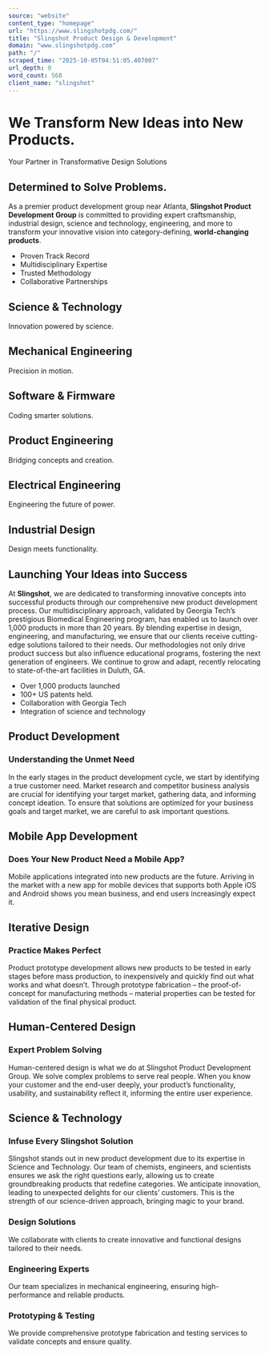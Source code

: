 ```yaml
---
source: "website"
content_type: "homepage"
url: "https://www.slingshotpdg.com/"
title: "Slingshot Product Design & Development"
domain: "www.slingshotpdg.com"
path: "/"
scraped_time: "2025-10-05T04:51:05.407007"
url_depth: 0
word_count: 568
client_name: "slingshot"
---
```


# We Transform New Ideas into New Products.

Your Partner in Transformative Design Solutions

## Determined to Solve Problems.

As a premier product development group near Atlanta, **Slingshot Product Development Group** is committed to providing expert craftsmanship, industrial design, science and technology, engineering, and more to transform your innovative vision into category-defining, **world-changing products**.

* Proven Track Record  
* Multidisciplinary Expertise  
* Trusted Methodology  
* Collaborative Partnerships  

## Science & Technology

Innovation powered by science.

## Mechanical Engineering

Precision in motion.

## Software & Firmware

Coding smarter solutions.

## Product Engineering

Bridging concepts and creation.

## Electrical Engineering

Engineering the future of power.

## Industrial Design

Design meets functionality.

## Launching Your Ideas into Success

At **Slingshot**, we are dedicated to transforming innovative concepts into successful products through our comprehensive new product development process. Our multidisciplinary approach, validated by Georgia Tech’s prestigious Biomedical Engineering program, has enabled us to launch over 1,000 products in more than 20 years. By blending expertise in design, engineering, and manufacturing, we ensure that our clients receive cutting-edge solutions tailored to their needs. Our methodologies not only drive product success but also influence educational programs, fostering the next generation of engineers. We continue to grow and adapt, recently relocating to state-of-the-art facilities in Duluth, GA.

* Over 1,000 products launched  
* 100+ US patents held.  
* Collaboration with Georgia Tech  
* Integration of science and technology  

## Product Development

### Understanding the Unmet Need

In the early stages in the product development cycle, we start by identifying a true customer need. Market research and competitor business analysis are crucial for identifying your target market, gathering data, and informing concept ideation. To ensure that solutions are optimized for your business goals and target market, we are careful to ask important questions.

## Mobile App Development

### Does Your New Product Need a Mobile App?

Mobile applications integrated into new products are the future. Arriving in the market with a new app for mobile devices that supports both Apple iOS and Android shows you mean business, and end users increasingly expect it.

## Iterative Design

### Practice Makes Perfect

Product prototype development allows new products to be tested in early stages before mass production, to inexpensively and quickly find out what works and what doesn’t. Through prototype fabrication – the proof-of-concept for manufacturing methods – material properties can be tested for validation of the final physical product.

## Human-Centered Design

### Expert Problem Solving

Human-centered design is what we do at Slingshot Product Development Group. We solve complex problems to serve real people. When you know your customer and the end-user deeply, your product’s functionality, usability, and sustainability reflect it, informing the entire user experience.

## Science & Technology

### Infuse Every Slingshot Solution

Slingshot stands out in new product development due to its expertise in Science and Technology. Our team of chemists, engineers, and scientists ensures we ask the right questions early, allowing us to create groundbreaking products that redefine categories. We anticipate innovation, leading to unexpected delights for our clients’ customers. This is the strength of our science-driven approach, bringing magic to your brand.

### Design Solutions

We collaborate with clients to create innovative and functional designs tailored to their needs.

### Engineering Experts

Our team specializes in mechanical engineering, ensuring high-performance and reliable products.

### Prototyping & Testing

We provide comprehensive prototype fabrication and testing services to validate concepts and ensure quality.